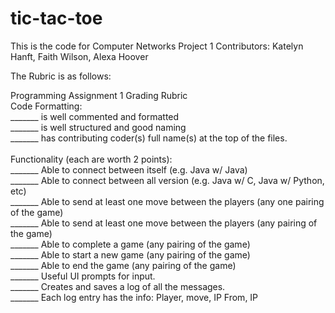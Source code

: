 # tic-tac-toe

This is the code for Computer Networks Project 1
Contributors: Katelyn Hanft, Faith Wilson, Alexa Hoover

The Rubric is as follows:

Programming Assignment 1 Grading Rubric <br/>
Code Formatting:<br/>
_______ is well commented and formatted<br/>
_______ is well structured and good naming<br/>
_______ has contributing coder(s) full name(s) at the top of the files.<br/>
<br/>
Functionality (each are worth 2 points):<br/>
_______ Able to connect between itself (e.g. Java w/ Java)<br/>
_______ Able to connect between all version (e.g. Java w/ C, Java w/ Python, etc)<br/>
_______ Able to send at least one move between the players (any one pairing of the game)<br/>
_______ Able to send at least one move between the players (any pairing of the game)<br/>
_______ Able to complete a game (any pairing of the game)<br/>
_______ Able to start a new game (any pairing of the game)<br/>
_______ Able to end the game (any pairing of the game)<br/>
_______ Useful UI prompts for input.<br/>
_______ Creates and saves a log of all the messages.<br/>
_______ Each log entry has the info: Player, move, IP From, IP<br/>
